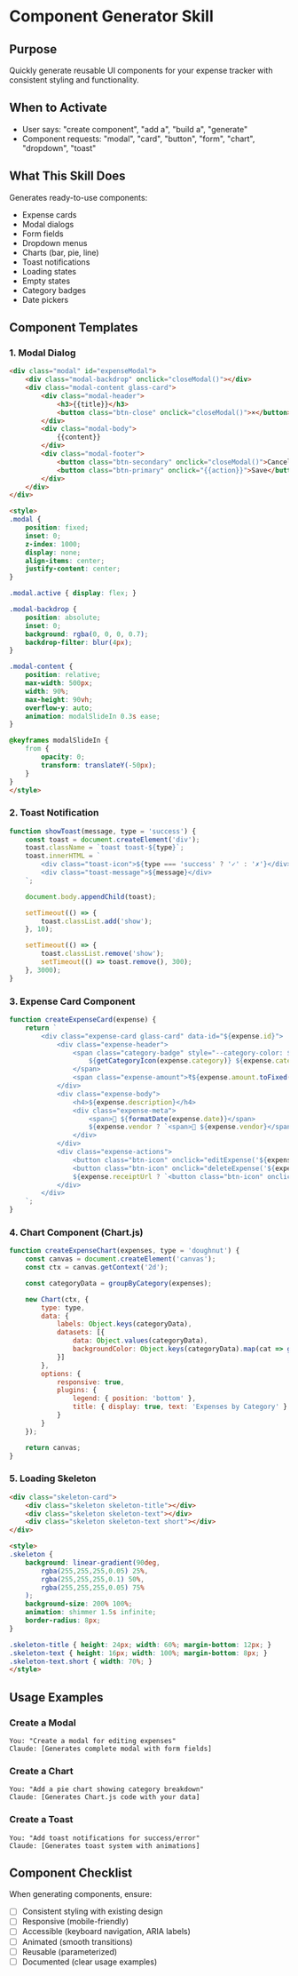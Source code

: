 # Component Generator Skill

## Purpose
Quickly generate reusable UI components for your expense tracker with consistent styling and functionality.

## When to Activate
- User says: "create component", "add a", "build a", "generate"
- Component requests: "modal", "card", "button", "form", "chart", "dropdown", "toast"

## What This Skill Does

Generates ready-to-use components:
- Expense cards
- Modal dialogs
- Form fields
- Dropdown menus
- Charts (bar, pie, line)
- Toast notifications
- Loading states
- Empty states
- Category badges
- Date pickers

## Component Templates

### 1. Modal Dialog
```html
<div class="modal" id="expenseModal">
    <div class="modal-backdrop" onclick="closeModal()"></div>
    <div class="modal-content glass-card">
        <div class="modal-header">
            <h3>{{title}}</h3>
            <button class="btn-close" onclick="closeModal()">×</button>
        </div>
        <div class="modal-body">
            {{content}}
        </div>
        <div class="modal-footer">
            <button class="btn-secondary" onclick="closeModal()">Cancel</button>
            <button class="btn-primary" onclick="{{action}}">Save</button>
        </div>
    </div>
</div>

<style>
.modal {
    position: fixed;
    inset: 0;
    z-index: 1000;
    display: none;
    align-items: center;
    justify-content: center;
}

.modal.active { display: flex; }

.modal-backdrop {
    position: absolute;
    inset: 0;
    background: rgba(0, 0, 0, 0.7);
    backdrop-filter: blur(4px);
}

.modal-content {
    position: relative;
    max-width: 500px;
    width: 90%;
    max-height: 90vh;
    overflow-y: auto;
    animation: modalSlideIn 0.3s ease;
}

@keyframes modalSlideIn {
    from {
        opacity: 0;
        transform: translateY(-50px);
    }
}
</style>
```

### 2. Toast Notification
```javascript
function showToast(message, type = 'success') {
    const toast = document.createElement('div');
    toast.className = `toast toast-${type}`;
    toast.innerHTML = `
        <div class="toast-icon">${type === 'success' ? '✓' : '✗'}</div>
        <div class="toast-message">${message}</div>
    `;

    document.body.appendChild(toast);

    setTimeout(() => {
        toast.classList.add('show');
    }, 10);

    setTimeout(() => {
        toast.classList.remove('show');
        setTimeout(() => toast.remove(), 300);
    }, 3000);
}
```

### 3. Expense Card Component
```javascript
function createExpenseCard(expense) {
    return `
        <div class="expense-card glass-card" data-id="${expense.id}">
            <div class="expense-header">
                <span class="category-badge" style="--category-color: ${getCategoryColor(expense.category)}">
                    ${getCategoryIcon(expense.category)} ${expense.category}
                </span>
                <span class="expense-amount">₹${expense.amount.toFixed(2)}</span>
            </div>
            <div class="expense-body">
                <h4>${expense.description}</h4>
                <div class="expense-meta">
                    <span>📅 ${formatDate(expense.date)}</span>
                    ${expense.vendor ? `<span>🏪 ${expense.vendor}</span>` : ''}
                </div>
            </div>
            <div class="expense-actions">
                <button class="btn-icon" onclick="editExpense('${expense.id}')">✏️</button>
                <button class="btn-icon" onclick="deleteExpense('${expense.id}')">🗑️</button>
                ${expense.receiptUrl ? `<button class="btn-icon" onclick="viewReceipt('${expense.id}')">🖼️</button>` : ''}
            </div>
        </div>
    `;
}
```

### 4. Chart Component (Chart.js)
```javascript
function createExpenseChart(expenses, type = 'doughnut') {
    const canvas = document.createElement('canvas');
    const ctx = canvas.getContext('2d');

    const categoryData = groupByCategory(expenses);

    new Chart(ctx, {
        type: type,
        data: {
            labels: Object.keys(categoryData),
            datasets: [{
                data: Object.values(categoryData),
                backgroundColor: Object.keys(categoryData).map(cat => getCategoryColor(cat))
            }]
        },
        options: {
            responsive: true,
            plugins: {
                legend: { position: 'bottom' },
                title: { display: true, text: 'Expenses by Category' }
            }
        }
    });

    return canvas;
}
```

### 5. Loading Skeleton
```html
<div class="skeleton-card">
    <div class="skeleton skeleton-title"></div>
    <div class="skeleton skeleton-text"></div>
    <div class="skeleton skeleton-text short"></div>
</div>

<style>
.skeleton {
    background: linear-gradient(90deg,
        rgba(255,255,255,0.05) 25%,
        rgba(255,255,255,0.1) 50%,
        rgba(255,255,255,0.05) 75%
    );
    background-size: 200% 100%;
    animation: shimmer 1.5s infinite;
    border-radius: 8px;
}

.skeleton-title { height: 24px; width: 60%; margin-bottom: 12px; }
.skeleton-text { height: 16px; width: 100%; margin-bottom: 8px; }
.skeleton-text.short { width: 70%; }
</style>
```

## Usage Examples

### Create a Modal
```
You: "Create a modal for editing expenses"
Claude: [Generates complete modal with form fields]
```

### Create a Chart
```
You: "Add a pie chart showing category breakdown"
Claude: [Generates Chart.js code with your data]
```

### Create a Toast
```
You: "Add toast notifications for success/error"
Claude: [Generates toast system with animations]
```

## Component Checklist

When generating components, ensure:
- [ ] Consistent styling with existing design
- [ ] Responsive (mobile-friendly)
- [ ] Accessible (keyboard navigation, ARIA labels)
- [ ] Animated (smooth transitions)
- [ ] Reusable (parameterized)
- [ ] Documented (clear usage examples)
